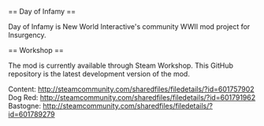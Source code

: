 == Day of Infamy ==

Day of Infamy is New World Interactive's community WWII mod project for Insurgency.

== Workshop ==

The mod is currently available through Steam Workshop. This GitHub repository is the latest development version of the mod.

Content: http://steamcommunity.com/sharedfiles/filedetails/?id=601757902
Dog Red: http://steamcommunity.com/sharedfiles/filedetails/?id=601791962
Bastogne: http://steamcommunity.com/sharedfiles/filedetails/?id=601789279